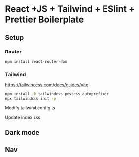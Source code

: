 # React +JS + Tailwind + ESlint + Prettier Boilerplate

## Setup

### Router
```sh
npm install react-router-dom
```
### Tailwind

https://tailwindcss.com/docs/guides/vite
```sh
npm install -D tailwindcss postcss autoprefixer
npx tailwindcss init -p
```

Modify tailwind.config.js

Update index.css


## Dark mode



## Nav

